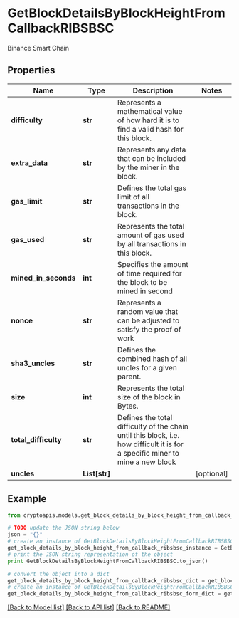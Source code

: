 # GetBlockDetailsByBlockHeightFromCallbackRIBSBSC

Binance Smart Chain

## Properties
Name | Type | Description | Notes
------------ | ------------- | ------------- | -------------
**difficulty** | **str** | Represents a mathematical value of how hard it is to find a valid hash for this block. | 
**extra_data** | **str** | Represents any data that can be included by the miner in the block. | 
**gas_limit** | **str** | Defines the total gas limit of all transactions in the block. | 
**gas_used** | **str** | Represents the total amount of gas used by all transactions in this block. | 
**mined_in_seconds** | **int** | Specifies the amount of time required for the block to be mined in second | 
**nonce** | **str** | Represents a random value that can be adjusted to satisfy the proof of work | 
**sha3_uncles** | **str** | Defines the combined hash of all uncles for a given parent. | 
**size** | **int** | Represents the total size of the block in Bytes. | 
**total_difficulty** | **str** | Defines the total difficulty of the chain until this block, i.e. how difficult it is for a specific miner to mine a new block | 
**uncles** | **List[str]** |  | [optional] 

## Example

```python
from cryptoapis.models.get_block_details_by_block_height_from_callback_ribsbsc import GetBlockDetailsByBlockHeightFromCallbackRIBSBSC

# TODO update the JSON string below
json = "{}"
# create an instance of GetBlockDetailsByBlockHeightFromCallbackRIBSBSC from a JSON string
get_block_details_by_block_height_from_callback_ribsbsc_instance = GetBlockDetailsByBlockHeightFromCallbackRIBSBSC.from_json(json)
# print the JSON string representation of the object
print GetBlockDetailsByBlockHeightFromCallbackRIBSBSC.to_json()

# convert the object into a dict
get_block_details_by_block_height_from_callback_ribsbsc_dict = get_block_details_by_block_height_from_callback_ribsbsc_instance.to_dict()
# create an instance of GetBlockDetailsByBlockHeightFromCallbackRIBSBSC from a dict
get_block_details_by_block_height_from_callback_ribsbsc_form_dict = get_block_details_by_block_height_from_callback_ribsbsc.from_dict(get_block_details_by_block_height_from_callback_ribsbsc_dict)
```
[[Back to Model list]](../README.md#documentation-for-models) [[Back to API list]](../README.md#documentation-for-api-endpoints) [[Back to README]](../README.md)


